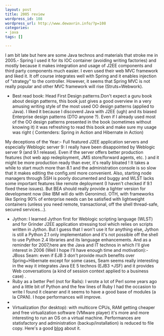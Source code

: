 ```yaml
--- 
layout: post
title: 2005 review
wordpress_id: 108
wordpress_url: http://www.dewavrin.info/?p=108
categories: 
- java
tags: []

---
```


I am bit late but here are some Java technos and materials that stroke me in 2005.- Spring I used it for its IOC container (avoiding writing factories) and mostly because it makes integration and usage of J2EE components and third party components much easier. I even used their web MVC framework and liked it. It off course integrates well with Spring and it enables injection of "strategy" to the controller. However, it seems that Spring MVC is not really popular and other MVC framework will rise (Struts+Webwork). 
- Best read book: Head First Design patterns.Don't expect a guru book about design patterns, this book just gives a good overview in a very amusing writing style of the most used OO design patterns (applied to Java). I liked it because I discoverd Java with J2EE (ugh) and its biased Enterprise design patterns (DTO anyone ?). Even if I already used most of the OO design patterns presented in the book (sometimes without knowing it) it was refreshing to read this book and make sure my usage was right ( Contenders: Spring in Action and Hibernate in Action)


My deceptions of the Year:-  Full featured J2EE application servers and especially Weblogic server 9: I really have been disappointed by Weblogic server 9 (and 9.1 release). Even if the server offers better production features (hot web app redeployment, JMS store/forward agents, etc. ) and it might be more production ready than ever, it's really bloated ! It takes a while to start much more than 8.1 and the administration console is so slow that it makes editing the config.xml more convenient. Also, starting node managers through SSH is poorly documented and buggy  and WLST lacks some important features like remote deployment (I haven't checked if 9.1 fixed these issues).  But BEA should really provide a lighter version for development now (like IBM will do with Geronimo). OTH, with frameworks like Spring 90% of enterprise needs can be satisfied with lightweight containers (unless you need remote, transactional, off the shell thread-safe, secured services...).
-  Jython: I learned Jython first for Weblogic scripting language (WLST) and for Grinder J2EE application stressing tool which relies on scripts written in Jython. But I guess that I won't use it for anything else, Jython is still a Python 2.1 only implementation and it's not possible off the shell to use Python 2.4 libraries and its language enhancements.
And as a reminder for 2007,here are the Java and IT technos in which I'll give interest in 2006 (Well I hope I'll have enough time and motivation):-   JBoss Seam: even if EJB 3 don't provide much benefits over Spring+Hibernate except for some cases, Seam seems really interesting in the way it integrates Java EE 5 technos (EJB3 +JSF) and it provides Web conversations (a kind of session context applied to a business case) . 
-  Ruby as a better Perl (not for Rails): I wrote a lot of Perl some years ago and a little bit of Python and the few lines of Ruby I had the occasion to write I found it cleaner and it seems to have a good base of modules (a la CPAN). I hope performances will improve.
- 
- Virtualization (for desktop): with multicore CPUs, RAM getting cheaper and free virtualization software (VMware player) it's more and more interesting to run an OS on a virtual machine. Performances are statisfactory and administration (backup/installation) is reduced to file copy. Here's a good [blog](http://www.virtualization.info) about it.

